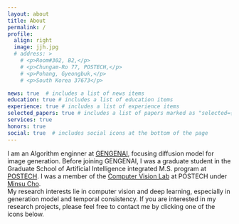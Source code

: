 ```yaml
---
layout: about
title: About
permalink: /
profile:
  align: right
  image: jjh.jpg
  # address: >
    # <p>Room#302, B2,</p>
    # <p>Chungam-Ro 77, POSTECH,</p>
    # <p>Pohang, Gyeongbuk,</p>
    # <p>South Korea 37673</p>

news: true  # includes a list of news items
education: true # includes a list of education items
experience: true # includes a list of experience items
selected_papers: true # includes a list of papers marked as "selected={true}"
services: true
honors: true
social: true  # includes social icons at the bottom of the page
---
```

I am an Algorithm enginner at [GENGENAI](https://gengen.ai), focusing diffusion model for image generation. Before joining GENGENAI, I was a graduate student in the Graduate School of Artificial Intelligence integrated M.S. program at [POSTECH](https://www.postech.ac.kr). I was a member of the [Computer Vision Lab](http://cvlab.postech.ac.kr/lab/) at POSTECH under [Minsu Cho](http://cvlab.postech.ac.kr/~mcho/). \
My research interests lie in computer vision and deep learning, especially in generation model and temporal consistency.
If you are interested in my research projects, please feel free to contact me by clicking one of the icons below.

<!-- Write your biography here. Tell the world about yourself. Link to your favorite [subreddit](http://reddit.com). You can put a picture in, too. The code is already in, just name your picture `prof_pic.jpg` and put it in the `img/` folder.

Put your address / P.O. box / other info right below your picture. You can also disable any these elements by editing `profile` property of the YAML header of your `_pages/about.md`. Edit `_bibliography/papers.bib` and Jekyll will render your [publications page](/al-folio/publications/) automatically.

Link to your social media connections, too. This theme is set up to use [Font Awesome icons](http://fortawesome.github.io/Font-Awesome/) and [Academicons](https://jpswalsh.github.io/academicons/), like the ones below. Add your Facebook, Twitter, LinkedIn, Google Scholar, or just disable all of them. -->
